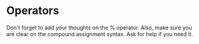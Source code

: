 # Operators
 
Don't forget to add your thoughts on the % operator.  Also, make sure you are clear on the compound assignment syntax.  Ask for help if you need it.
